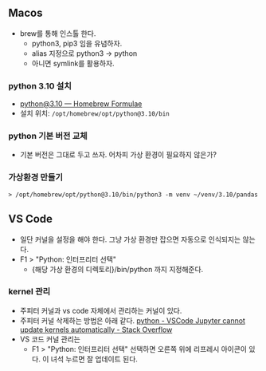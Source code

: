 ## Macos 

- brew를 통해 인스톨 한다. 
	- python3, pip3 임을 유념하자.
	- alias 지정으로 python3 -> python  
	- 아니면 symlink를 활용하자. 

### python 3.10 설치 
- [python@3.10 — Homebrew Formulae](https://formulae.brew.sh/formula/python@3.10)
- 설치 위치: `/opt/homebrew/opt/python@3.10/bin`

### python 기본 버전 교체 
- 기본 버전은 그대로 두고 쓰자. 어차피 가상 환경이 필요하지 않은가? 

### 가상환경 만들기 
```
> /opt/homebrew/opt/python@3.10/bin/python3 -m venv ~/venv/3.10/pandas
```

## VS Code 
- 일단 커널을 설정을 해야 한다. 그냥 가상 환경만 잡으면 자동으로 인식되지는 않는다. 
- F1 > "Python: 인터프리터 선택"
	- {해당 가상 환경의 디렉토리}/bin/python 까지 지정해준다. 

### kernel 관리 
- 주피터 커널과 vs code  자체에서 관리하는 커널이 있다. 
- 주피터 커널 삭제하는 방법은 아래 같다. 
[python - VSCode Jupyter cannot update kernels automatically - Stack Overflow](https://stackoverflow.com/questions/65858621/vscode-jupyter-cannot-update-kernels-automatically)
- VS 코드 커널 관리는 
	- F1 >  "Python: 인터프리터 선택" 선택하면 오른쪽 위에 리프레시 아이콘이 있다. 이 녀석 누르면 잘 업데이트 된다. 

